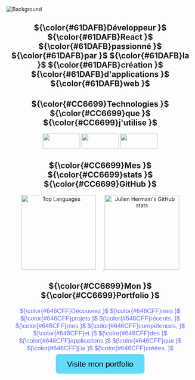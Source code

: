 ![Background](https://media.licdn.com/dms/image/v2/D4E16AQFgkuIJcXmS2A/profile-displaybackgroundimage-shrink_350_1400/profile-displaybackgroundimage-shrink_350_1400/0/1705243846218?e=1741824000&v=beta&t=pRhFj6fzY2HNGwoupv3DHOuWJYH33M23B1eWqrSYTfY)

<h2 align="center">${\color{#61DAFB}Développeur }$ ${\color{#61DAFB}React }$ ${\color{#61DAFB}passionné }$ ${\color{#61DAFB}par }$ ${\color{#61DAFB}la }$ ${\color{#61DAFB}création }$ ${\color{#61DAFB}d'applications }$ ${\color{#61DAFB}web }$</h2>

<h2 align="center">${\color{#CC6699}Technologies }$ ${\color{#CC6699}que }$ ${\color{#CC6699}j'utilise }$</h2>

<p align="center">
  <a href="https://reactjs.org/" target="_blank" rel="noreferrer"><img src="https://img.shields.io/badge/React-61DAFB?style=for-the-badge&logo=react&logoColor=black" width="100" height="40" /></a>
  <a href="https://vitejs.dev/" target="_blank" rel="noreferrer"><img src="https://img.shields.io/badge/Vite-646CFF?style=for-the-badge&logo=vite&logoColor=white" width="100" height="40" /></a>
  <a href="https://sass-lang.com/" target="_blank" rel="noreferrer"><img src="https://img.shields.io/badge/Sass-CC6699?style=for-the-badge&logo=sass&logoColor=white" width="100" height="40" /></a>
</p>

<h2 align="center">${\color{#CC6699}Mes }$ ${\color{#CC6699}stats }$ ${\color{#CC6699}GitHub }$</h2>

<!-- Flex container for row alignment -->
<p align="center">
  <a href="https://github.com/julien382">
    <img src="https://github-readme-stats.vercel.app/api/top-langs/?username=julien382&layout=compact" alt="Top Languages" height="200px" style="margin-right: 20px;" />
  </a>
  <a href="https://github.com/julien382">
    <img src="https://github-readme-stats.vercel.app/api?username=julien382&show_icons=true&hide_title=true&count_private=true" alt="Julien Hermain's GitHub stats" height="200px" />
  </a>
</p>

<h2 align="center">${\color{#CC6699}Mon }$ ${\color{#CC6699}Portfolio }$</h2>

<p align="center" style="color: #646CFF; font-family: 'Poppins', sans-serif; font-size: 1.2em; text-align: center; margin: 20px auto;">
  ${\color{#646CFF}Découvrez }$ ${\color{#646CFF}mes }$ ${\color{#646CFF}projets }$ ${\color{#646CFF}récents, }$ ${\color{#646CFF}mes }$ ${\color{#646CFF}compétences, }$ ${\color{#646CFF}et }$ ${\color{#646CFF}des }$ ${\color{#646CFF}applications }$ ${\color{#646CFF}que }$ ${\color{#646CFF}j'ai }$ ${\color{#646CFF}créées. }$
</p>

<p align="center">
  <a href="https://julien382.github.io/portfolioJulienHermain/" class="portfolio-link" style="font-family: 'Poppins', sans-serif; background-color: #61DAFB; color: black; padding: 15px 30px; border-radius: 8px; font-size: 1.5em; text-decoration: none;">Visite mon portfolio</a>
</p>
